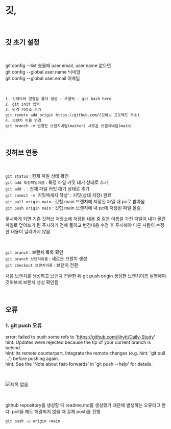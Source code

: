 # 깃,  
<br/>

## 깃 초기 설정   

<br/>

git config --list 쳤을때 user.email, user.name 없으면  
git config --global user.name 닉네임   
git config --global user.email 이메일  

<br/>

```
1. 깃허브와 연결할 폴더 생성 - 우클릭 - git bash here
2. git init 입력
3. 원격 저장소 추가
git remote add origin https://github.com/(깃허브 프로젝트 주소)
4. 브랜치 이름 변경
git branch -m 변경전 브랜치네임(master) 새로운 브랜치네임(main)
```

<br/>  

## 깃허브 연동

<br/>  

`git status` : 현재 파일 상태 확인   
`git add 특정파일이름` : 특정 파일 커밋 대기 상태로 추가   
`git add .` : 전체 파일 커밋 대기 상태로 추가   
`git commit -m` '커밋메세지 작성' : 커밋(상태 저장) 완료   
`git pull origin main` : 깃헙 main 브랜치에 저장된 파일 내 pc로 받아옴   
`git push origin main` : 깃헙 main 브랜치에 내 pc에 저장된 파일 올림.   

푸시하게 되면 기존 깃허브 저장소에 저장된 내용 중 같은 이름을 가진 파일이 내가 올린 파일로 덮어쓰기 됨
푸시하기 전에 풀하고 변경내용 수정 후 푸시해야 다른 사람이 수정한 내용이 날라가지 않음

<br/>

`git branch` : 브랜치 목록 확인   
`git branch 브랜치이름` : 새로운 브랜치 생성   
`git checkout 브랜치이름` : 브랜치 전환   
 
처음 브랜치를 생성하고 브랜치 전환한 뒤 git push origin 생성한 브랜치이름
실행해야 깃허브에 브랜치 생성 확인됨

<br/>

## 오류

### 1. git push 오류

error: failed to push some refs to 'https://github.com/jihytt/Daily-Study'   
hint: Updates were rejected because the tip of your current branch is behind   
hint: its remote counterpart. Integrate the remote changes (e.g.
hint: 'git pull ...') before pushing again.   
hint: See the 'Note about fast-forwards' in 'git push --help' for details.   

<br/>

![제목 없음](https://user-images.githubusercontent.com/75427390/144613442-0b68e94f-2995-442a-b970-c8c79df1ffbf.png)   

<br/>

github repository를 생성할 때 readme.md를 생성했기 떄문에 발생하는 오류라고 한다.
pull을 해도 해결되지 않을 때 강제 push를 진행

```
git push -u origin +main
```
